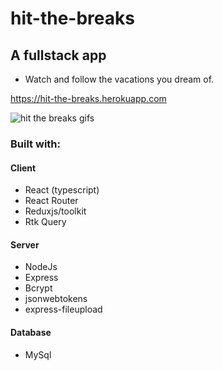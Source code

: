 # hit-the-breaks


## A fullstack app 
- Watch and follow the vacations you dream of.

<https://hit-the-breaks.herokuapp.com>


![hit the breaks gifs](https://github.com/ShlomoRussell/hit-the-breaks/blob/master/Hit-the-Breaks2.gif)

### Built with:

#### Client
- React (typescript)
- React Router
- Reduxjs/toolkit
- Rtk Query


#### Server
- NodeJs
- Express
- Bcrypt
- jsonwebtokens
- express-fileupload


#### Database
- MySql
